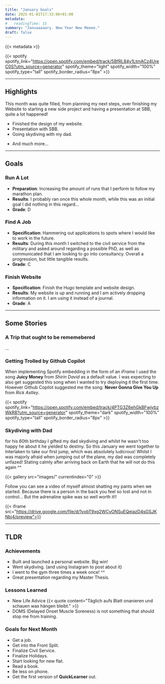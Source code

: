 ```yaml
---
title: "January Goals"
date: 2025-01-01T17:33:06+01:00
metadata:
#   readingTime: 15
summary: "Januaaaaary. New Year New Meeee."
draft: false
---
```


{{< metadata  >}}


{{< spotify spotify_link="https://open.spotify.com/embed/track/5BfRL84y1LtmACz4UreC0S?utm_source=generator" spotify_theme="light" spotify_width="100%" spotify_type="tall" spotify_border_radius="8px" >}}

***

## Highlights
This month was quite filled, from planning my next steps, over finishing my Website to starting a new side project and having a presentation at SBB, quite a lot happened!
- Finished the design of my website.
- Presentation with SBB.
- Going skydiving with my dad.
<!-- - LSD trip. -->
- And much more...

***

## Goals
### Run A Lot
- **Preparation**: Increasing the amount of runs that I perform to follow my marathon plan.
- **Results**: I probably ran once this whole month, while this was an initial goal I did nothing in this regard...
- **Grade**: D

### Find A Job
- **Specification**: Hammering out applications to spots where I would like to work in the future.
- **Results**: During this month I switched to the civil service from the military and asked around regarding a possible PhD, as well as communicated that I am looking to go into consultancy. Overall a progression, but little tangible results.
- **Grade**: C

### Finish Website
- **Specification**: Finish the Hugo template and website design.
- **Results**: My website is up and running and I am actively dropping information on it. I am using it instead of a journal.
- **Grade**: A

***

## Some Stories
### A Trip that ought to be rememebered
...

### Getting Trolled by Github Copilot
When implementing Spotify embedding in the form of an *iFrame* I used the song **Juicy Money** from *Shirin David* as a default value. I was expecting to also get suggested this song when I wanted to try deploying it the first time. However Github Copilot suggested me the song: **Never Gonna Give You Up** from *Rick Astley*.

{{< spotify spotify_link="https://open.spotify.com/embed/track/4PTG3Z6ehGkBFwjybzWkR8?utm_source=generator" spotify_theme="dark" spotify_width="100%" spotify_type="tall" spotify_border_radius="8px" >}}

### Skydiving with Dad
for his 60th birthday I gifted my dad skydiving and whilst he wasn't too happy he about it he yielded to destiny. So this January we went together to Interlaken to take our first jump, which was absolutely ludicrous! Whilst I was majorly afraid when jumping out of the plane, my dad was completely unfazed! Stating calmly after arriving back on Earth that he will not do this again ^^

{{< gallery src="images/" currentindex="0" >}}

Follow you can see a video of myself almost shatting my pants when we started. Because there is a person in the back you feel so lost and not in control... But the adrenaline spike was so well worth it!!

{{< iframe src="https://drive.google.com/file/d/1vxbT9xg2WCyONSuEQeiazD4sGSJKNbj4/preview">}}

***

## TLDR
### Achievements
- Built and launched a personal website. Big win!
- Went skydiving. (and using Instagram to post about it)
- I went to the gym three times a week once! ^^
- Great presentation regarding my Master Thesis.

### Lessons Learned
- New Life Advice
{{< quote content="Täglich aufs Blatt onanieren und schauen was hängen bleibt." >}}
- DOMS (Delayed Onset Muscle Soreness) is not something that should stop me from training.

### Goals for Next Month
- Get a job.
- Get into the Front Split.
- Finalize Civil Service.
- Finalize Holidays.
- Start looking for new flat.
- Read a book.
- Be less on phone.
- Get the first version of **QuickLearner** out.

[^1]: Daily jizz on the paper and see what sticks to the page.